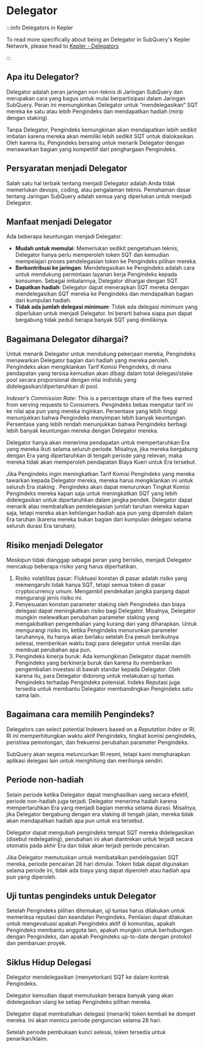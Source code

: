 # Delegator

:::info Delegators in Kepler

To read more specifically about being an Delegator in SubQuery's Kepler Network, please head to [Kepler - Delegators](./kepler/delegators.md)

:::

## Apa itu Delegator?

Delegator adalah peran jaringan non-teknis di Jaringan SubQuery dan merupakan cara yang bagus untuk mulai berpartisipasi dalam Jaringan SubQuery. Peran ini memungkinkan Delegator untuk “mendelegasikan” SQT mereka ke satu atau lebih Pengindeks dan mendapatkan hadiah (mirip dengan staking).

Tanpa Delegator, Pengindeks kemungkinan akan mendapatkan lebih sedikit imbalan karena mereka akan memiliki lebih sedikit SQT untuk dialokasikan. Oleh karena itu, Pengindeks bersaing untuk menarik Delegator dengan menawarkan bagian yang kompetitif dari penghargaan Pengindeks.

## Persyaratan menjadi Delegator

Salah satu hal terbaik tentang menjadi Delegator adalah Anda tidak memerlukan devops, coding, atau pengalaman teknis. Pemahaman dasar tentang Jaringan SubQuery adalah semua yang diperlukan untuk menjadi Delegator.

## Manfaat menjadi Delegator

Ada beberapa keuntungan menjadi Delegator:

- **Mudah untuk memulai**: Memerlukan sedikit pengetahuan teknis, Delegator hanya perlu memperoleh token SQT dan kemudian mempelajari proses pendelegasian token ke Pengindeks pilihan mereka.
- **Berkontribusi ke jaringan**: Mendelegasikan ke Pengindeks adalah cara untuk mendukung permintaan layanan kerja Pengindeks kepada konsumen. Sebagai imbalannya, Delegator dihargai dengan SQT.
- **Dapatkan hadiah**: Delegator dapat menerapkan SQT mereka dengan mendelegasikan SQT mereka ke Pengindeks dan mendapatkan bagian dari kumpulan hadiah.
- **Tidak ada jumlah delegasi minimum**: Tidak ada delegasi minimum yang diperlukan untuk menjadi Delegator. Ini berarti bahwa siapa pun dapat bergabung tidak peduli berapa banyak SQT yang dimilikinya.

## Bagaimana Delegator dihargai?

Untuk menarik Delegator untuk mendukung pekerjaan mereka, Pengindeks menawarkan Delegator bagian dari hadiah yang mereka peroleh. Pengindeks akan mengiklankan Tarif Komisi Pengindeks, di mana pendapatan yang tersisa kemudian akan dibagi dalam total delegasi/stake pool secara proporsional dengan nilai individu yang didelegasikan/dipertaruhkan di pool.

_Indexer’s Commission Rate_: This is a percentage share of the fees earned from serving requests to Consumers. Pengindeks bebas mengatur tarif ini ke nilai apa pun yang mereka inginkan. Persentase yang lebih tinggi menunjukkan bahwa Pengindeks menyimpan lebih banyak keuntungan. Persentase yang lebih rendah menunjukkan bahwa Pengindeks berbagi lebih banyak keuntungan mereka dengan Delegator mereka.

Delegator hanya akan menerima pendapatan untuk mempertaruhkan Era yang mereka ikuti selama seluruh periode. Misalnya, jika mereka bergabung dengan Era yang dipertaruhkan di tengah periode yang relevan, maka mereka tidak akan memperoleh pendapatan Biaya Kueri untuk Era tersebut.

Jika Pengindeks ingin meningkatkan Tarif Komisi Pengindeks yang mereka tawarkan kepada Delegator mereka, mereka harus mengiklankan ini untuk seluruh Era staking . Pengindeks akan dapat menurunkan Tingkat Komisi Pengindeks mereka kapan saja untuk meningkatkan SQT yang lebih didelegasikan untuk dipertaruhkan dalam jangka pendek. Delegator dapat menarik atau membatalkan pendelegasian jumlah taruhan mereka kapan saja, tetapi mereka akan kehilangan hadiah apa pun yang diperoleh dalam Era taruhan (karena mereka bukan bagian dari kumpulan delegasi selama seluruh durasi Era taruhan).

## Risiko menjadi Delegator

Meskipun tidak dianggap sebagai peran yang berisiko, menjadi Delegator mencakup beberapa risiko yang harus diperhatikan.

1. Risiko volatilitas pasar: Fluktuasi konstan di pasar adalah risiko yang memengaruhi tidak hanya SQT, tetapi semua token di pasar cryptocurrency umum. Mengambil pendekatan jangka panjang dapat mengurangi jenis risiko ini.
2. Penyesuaian konstan parameter staking oleh Pengindeks dan biaya delegasi dapat meningkatkan risiko bagi Delegator. Misalnya, Delegator mungkin melewatkan perubahan parameter staking yang mengakibatkan pengembalian yang kurang dari yang diharapkan. Untuk mengurangi risiko ini, ketika Pengindeks menurunkan parameter taruhannya, itu hanya akan berlaku setelah Era penuh berikutnya selesai, memberikan waktu bagi para delegator untuk menilai dan membuat perubahan apa pun.
3. Pengindeks kinerja buruk: Ada kemungkinan Delegator dapat memilih Pengindeks yang berkinerja buruk dan karena itu memberikan pengembalian investasi di bawah standar kepada Delegator. Oleh karena itu, para Delegator didorong untuk melakukan uji tuntas Pengindeks terhadap Pengindeks potensial. Indeks Reputasi juga tersedia untuk membantu Delegator membandingkan Pengindeks satu sama lain.

## Bagaimana cara memilih Pengindeks?

Delegators can select potential Indexers based on a _Reputation Index_ or RI. RI ini memperhitungkan waktu aktif Pengindeks, tingkat komisi pengindeks, peristiwa pemotongan, dan frekuensi perubahan parameter Pengindeks.

SubQuery akan segera meluncurkan RI resmi, tetapi kami mengharapkan aplikasi delegasi lain untuk menghitung dan merilisnya sendiri.

## Periode non-hadiah

Selain periode ketika Delegator dapat menghasilkan uang secara efektif, periode non-hadiah juga terjadi. Delegator menerima hadiah karena mempertaruhkan Era yang menjadi bagian mereka selama durasi. Misalnya, jika Delegator bergabung dengan era staking di tengah jalan, mereka tidak akan mendapatkan hadiah apa pun untuk era tersebut.

Delegator dapat mengubah pengindeks tempat SQT mereka didelegasikan (disebut redelegating), perubahan ini akan diantrekan untuk terjadi secara otomatis pada akhir Era dan tidak akan terjadi periode pencairan.

Jika Delegator memutuskan untuk membatalkan pendelegasian SQT mereka, periode pencairan 28 hari dimulai. Token tidak dapat digunakan selama periode ini, tidak ada biaya yang dapat diperoleh atau hadiah apa pun yang diperoleh.

## Uji tuntas pengindeks untuk Delegator

Setelah Pengindeks pilihan ditemukan, uji tuntas harus dilakukan untuk memeriksa reputasi dan keandalan Pengindeks. Penilaian dapat dilakukan untuk mengevaluasi apakah Pengindeks aktif di komunitas, apakah Pengindeks membantu anggota lain, apakah mungkin untuk berhubungan dengan Pengindeks, dan apakah Pengindeks up-to-date dengan protokol dan pembaruan proyek.

## Siklus Hidup Delegasi

Delegator mendelegasikan (menyetorkan) SQT ke dalam kontrak Pengindeks.

Delegator kemudian dapat memutuskan berapa banyak yang akan didelegasikan ulang ke setiap Pengindeks pilihan mereka.

Delegator dapat membatalkan delegasi (menarik) token kembali ke dompet mereka. Ini akan memicu periode penguncian selama 28 hari.

Setelah periode pembukaan kunci selesai, token tersedia untuk penarikan/klaim.
